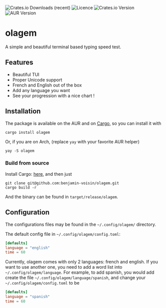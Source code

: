 ![Crates.io Downloads (recent)](https://img.shields.io/crates/dr/olagem?link=https%3A%2F%2Fperso.eleves.ens-rennes.fr%2Fpeople%2Fbenjamin.voisin%2F)
![Licence](https://img.shields.io/aur/license/olagem)
![Crates.io Version](https://img.shields.io/crates/v/olagem)
![AUR Version](https://img.shields.io/aur/version/olagem)


# olagem

A simple and beautiful terminal based typing speed test.

## Features

- Beautiful TUI
- Proper Unicode support
- French and English out of the box
- Add any language you want
- See your progression with a nice chart !

## Installation

The package is available on the AUR and on [Cargo](https://doc.rust-lang.org/cargo/getting-started/installation.html), so you can install it with
```shell
cargo install olagem
```

Or, if you are on Arch, (replace `yay` with your favorite AUR helper)
```shell
yay -S olagem
```

### Build from source

Install Cargo: [here](https://doc.rust-lang.org/cargo/getting-started/installation.html), and then just
```shell
git clone git@github.com:benjamin-voisin/olagem.git
cargo build -r
```

And the binary can be found in `target/release/olagem`.

## Configuration

The configurations files may be found in the `~/.config/olagem/` directory.

The default config file in `~/.config/olagem/config.toml`:
```toml
[defaults]
language = "english"
time = 60
```

Currently, olagem comes with only 2 languages: french and english. If you want to use another one, you need to add a word list into `~/.config/olagem/language`. For example, to add spanish, you would add create the file `~/.config/olagem/language/spanish`, and change your `~/.config/olagem/config.toml` to be
```toml
[defaults]
language = "spanish"
time = 60
```
